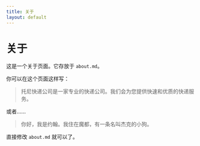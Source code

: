 ```yaml
---
title: 关于
layout: default
---
```


# 关于

这是一个关于页面。它存放于 `about.md`。

你可以在这个页面这样写：

> 托尼快递公司是一家专业的快递公司。我们会为您提供快速和优质的快递服务。

或者……

> 你好，我是约翰。我住在魔都，有一条名叫杰克的小狗。

直接修改 `about.md` 就可以了。